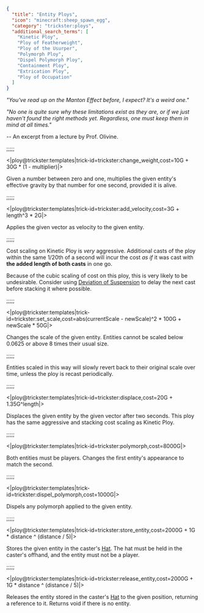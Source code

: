 ```json
{
  "title": "Entity Ploys",
  "icon": "minecraft:sheep_spawn_egg",
  "category": "trickster:ploys",
  "additional_search_terms": [
    "Kinetic Ploy",
    "Ploy of Featherweight",
    "Ploy of the Usurper",
    "Polymorph Ploy",
    "Dispel Polymorph Ploy",
    "Containment Ploy",
    "Extrication Ploy",
    "Ploy of Occupation"
  ]
}
```

*"You've read up on the Manton Effect before, I expect? It's a weird one."*


*"No one is quite sure why these limitations exist as they are, or if we just haven't found the right methods yet.
Regardless, one must keep them in mind at all times."*


-- An excerpt from a lecture by Prof. Olivine.

;;;;;

<|ploy@trickster:templates|trick-id=trickster:change_weight,cost=10G + 30G * (1 - multiplier)|>

Given a number between zero and one, multiplies the given entity's effective gravity by that number for one second, provided it is alive.

;;;;;

<|ploy@trickster:templates|trick-id=trickster:add_velocity,cost=3G + length^3 * 2G|>

Applies the given vector as velocity to the given entity.

;;;;;

Cost scaling on Kinetic Ploy is *very* aggressive.
Additional casts of the ploy within the same 1/20th of a second will incur 
the cost *as if* it was cast with **the added length of both casts** in one go.


Because of the cubic scaling of cost on this ploy, this is very likely to be undesirable.
Consider using [Deviation of Suspension](^trickster:tricks/functions#3) 
to delay the next cast before stacking it where possible.

;;;;;

<|ploy@trickster:templates|trick-id=trickster:set_scale,cost=abs(currentScale - newScale)^2 * 100G + newScale * 50G|>

Changes the scale of the given entity. Entities cannot be scaled below 0.0625 or above 8 times their usual size.

;;;;;

Entities scaled in this way will slowly revert back to their original scale over time, 
unless the ploy is recast periodically.

;;;;;

<|ploy@trickster:templates|trick-id=trickster:displace,cost=20G + 1.35G^length|>

Displaces the given entity by the given vector after two seconds. 
This ploy has the same aggressive and stacking cost scaling as Kinetic Ploy.

;;;;;

<|ploy@trickster:templates|trick-id=trickster:polymorph,cost=8000G|>

Both entities must be players. Changes the first entity's appearance to match the second.

;;;;;

<|ploy@trickster:templates|trick-id=trickster:dispel_polymorph,cost=1000G|>

Dispels any polymorph applied to the given entity.

;;;;;

<|ploy@trickster:templates|trick-id=trickster:store_entity,cost=2000G + 1G * distance ^ (distance / 5)|>

Stores the given entity in the caster's [Hat](^trickster:items/top_hat). 
The hat must be held in the caster's offhand, and the entity must not be a player.

;;;;;

<|ploy@trickster:templates|trick-id=trickster:release_entity,cost=2000G + 1G * distance ^ (distance / 5)|>

Releases the entity stored in the caster's [Hat](^trickster:items/top_hat) to the given position, returning a reference to it. 
Returns void if there is no entity.
